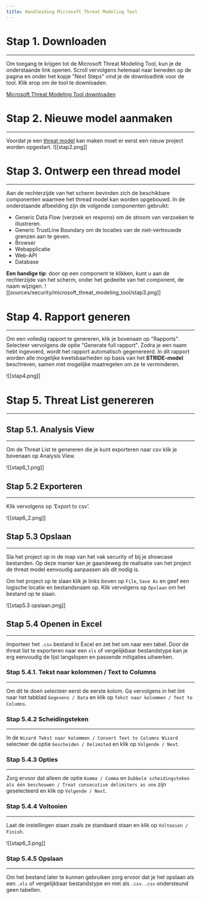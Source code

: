 ```yaml
---
title: Handleiding Microsoft Threat Modeling Tool
---
```

# **Stap 1. Downloaden**
---
Om toegang te krijgen tot de Microsoft Threat Modeling Tool, kun je de onderstaande link openen. Scroll vervolgens helemaal naar beneden op de pagina en onder het kopje "Next Steps" vind je de downloadlink voor de tool. Klik erop om de tool te downloaden.

[Microsoft Threat Modeling Tool downloaden](https://learn.microsoft.com/en-us/azure/security/develop/threat-modeling-tool)
# **Stap 2. Nieuwe model aanmaken**
---
Voordat je een [threat model](2.%20Wat%20is%20een%20Threat%20Model.md) kan maken moet er eerst een nieuw project worden opgestart.
![[stap2.png]]

# **Stap 3. Ontwerp een thread model**
---
Aan de rechterzijde van het scherm bevinden zich de beschikbare componenten waarmee het thread model kan worden opgebouwd. In de onderstaande afbeelding zijn de volgende componenten gebruikt: 
- Generic Data Flow (verzoek en respons) om de stroom van verzoeken te illustreren. 
- Generic TrustLine Boundary om de locaties van de niet-vertrouwde grenzen aan te geven. 
- Browser 
- Webapplicatie 
- Web-API 
- Database 

**Een handige tip**: door op een component te klikken, kunt u aan de rechterzijde van het scherm, onder het gedeelte van het component, de naam wijzigen.
![[sources/security/microsoft_threat_modeling_tool/stap3.png]]
# **Stap 4. Rapport generen**
---
Om een volledig rapport te genereren, klik je bovenaan op "Rapports". Selecteer vervolgens de optie "Generate full rapport". Zodra je een naam hebt ingevoerd, wordt het rapport automatisch gegenereerd. In dit rapport worden alle mogelijke kwetsbaarheden op basis van het **STRIDE-model** beschreven, samen met mogelijke maatregelen om ze te verminderen.

![[stap4.png]]

# **Stap 5. Threat List genereren**
---
## Stap 5.1. Analysis View
---
Om de Threat List te genereren die je kunt exporteren naar csv klik je bovenaan op Analysis View.

![[stap6_1.png]]

## Stap 5.2 Exporteren
---
Klik vervolgens op ‘Export to csv’.

![[stap6_2.png]]

## Stap 5.3 Opslaan
---
Sla het project op in de map van het vak security of bij je showcase bestanden. Op deze manier kan je gaandeweg de realisatie van het project de threat model eenvoudig aanpassen als dit nodig is.

Om het project op te slaan klik je links boven op `File`, `Save As` en geef een logische locatie en bestandsnaam op. Klik vervolgens op `Opslaan` om het bestand op te slaan.

![[stap5.3 opslaan.png]]
## Stap 5.4 Openen in Excel
---
Importeer het `.csv` bestand in Excel en zet het om naar een tabel. Door de threat list te exporteren naar een `xls` of vergelijkbaar bestandstype kan je erg eenvoudig de lijst langslopen en passende mitigaties uitwerken.  
### Stap 5.4.1. Tekst naar kolommen / Text to Columns
---
Om dit te doen selecteer eerst de eerste kolom. Ga vervolgens in het lint naar het tabblad `Gegevens / Data` en klik op `Tekst naar kolommen / Text to Columns`.
### Stap 5.4.2 Scheidingsteken
---
In de `Wizard Tekst naar kolommen / Convert Text to Columns Wizard` selecteer de optie `Gescheiden / Delimited` en klik op `Volgende / Next`. 
### Stap 5.4.3 Opties
---
Zorg ervoor dat alleen de optie `Komma / Comma` en `Dubbele scheidingsteken als één beschouwen / Treat consecutive delimiters as one` zijn geselecteerd en klik op `Volgende / Next`. 
### Stap 5.4.4 Voltooien
---
Laat de instellingen staan zoals ze standaard staan en klik op `Voltooien / Finish`.

![[stap6_3.png]]
### Stap 5.4.5 Opslaan
---
Om het bestand later te kunnen gebruiken zorg ervoor dat je het opslaan als een `.xls` of vergelijkbaar bestandstype en niet als `.csv`. `.csv` ondersteund geen tabellen.